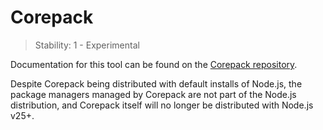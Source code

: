 # Corepack

<!-- introduced_in=v14.19.0 -->

<!-- type=misc -->

<!-- YAML
added:
  - v16.9.0
  - v14.19.0
-->

> Stability: 1 - Experimental

Documentation for this tool can be found on the [Corepack repository][].

Despite Corepack being distributed with default installs of Node.js, the package
managers managed by Corepack are not part of the Node.js distribution, and
Corepack itself will no longer be distributed with Node.js v25+.

[Corepack repository]: https://github.com/nodejs/corepack
